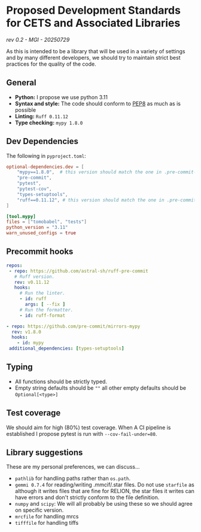 Proposed Development Standards for CETS and Associated Libraries
================================================================
*rev 0.2 - MGI - 20250729*

As this is intended to be a library that will be used in a variety of settings
and by many different developers, we should try to maintain strict best practices
for the quality of the code.

General
-------

- **Python:** I propose we use python 3.11
- **Syntax and style:** The code should conform to [PEP8](https://peps.python.org/pep-0008/)
  as much as is possible
- **Linting:** ``Ruff 0.11.12``
- **Type checking:** ``mypy 1.8.0``

Dev Dependencies
----------------

The following in ``pyproject.toml``:

```toml
optional-dependencies.dev = [
    "mypy==1.8.0",  # this version should match the one in .pre-commit-config.yaml
    "pre-commit",
    "pytest",
    "pytest-cov",
    "types-setuptools",
    "ruff==0.11.12", # this version should match the one in .pre-commit-config.yaml
]

[tool.mypy]
files = ["tomobabel", "tests"]
python_version = "3.11"
warn_unused_configs = true
```

Precommit hooks
---------------

```yaml
repos:
 - repo: https://github.com/astral-sh/ruff-pre-commit
   # Ruff version.
   rev: v0.11.12
   hooks:
     # Run the linter.
     - id: ruff
       args: [ --fix ]
     # Run the formatter.
     - id: ruff-format

- repo: https://github.com/pre-commit/mirrors-mypy
  rev: v1.8.0
  hooks:
    - id: mypy
 additional_dependencies: [types-setuptools]
```

Typing
------

- All functions should be strictly typed.
- Empty string defaults should be ``""`` all other empty defaults should be
  ``Optional[<type>]``

Test coverage
-------------

We should aim for high (80%) test coverage.  When A CI pipeline is established
I propose pytest is run with ``--cov-fail-under=80``.

Library suggestions
-------------------

These are my personal preferences, we can discuss...

- ``pathlib`` for handling paths rather than ``os.path``.
- ``gemmi 0.7.4`` for reading/writing .mmcif/.star files. Do not use ``starfile``
  as although it writes files that are fine for RELION, the star files it writes
  can have errors and don't strictly conform to the file definition.
- ``numpy`` and ``scipy``: We will all probably be using these so we should agree on
  specific version.
- ``mrcfile`` for handling mrcs
- ``tifffile`` for handling tiffs
